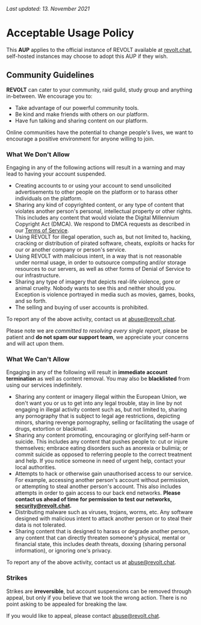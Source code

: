 *Last updated: 13. November 2021*

# Acceptable Usage Policy

This **AUP** applies to the official instance of REVOLT available at [revolt.chat](http://revolt.chat), self-hosted instances may choose to adopt this AUP if they wish.

## Community Guidelines

**REVOLT** can cater to your community, raid guild, study group and anything in-between. We encourage you to:

- Take advantage of our powerful community tools.
- Be kind and make friends with others on our platform.
- Have fun talking and sharing content on our platform.

Online communities have the potential to change people's lives, we want to encourage a positive environment for anyone willing to join.

### What We Don't Allow

Engaging in any of the following actions will result in a warning and may lead to having your account suspended.

- Creating accounts to or using your account to send unsolicited advertisements to other people on the platform or to harass other individuals on the platform.
- Sharing any kind of copyrighted content, or any type of content that violates another person's personal, intellectual property or other rights. This includes any content that would violate the Digital Millennium Copyright Act (DMCA). We respond to DMCA requests as described in our [Terms of Service](https://revolt.chat/terms).
- Using REVOLT for illegal operation, such as, but not limited to, hacking, cracking or distribution of pirated software, cheats, exploits or hacks for our or another company or person's service.
- Using REVOLT with malicious intent, in a way that is not reasonable under normal usage, in order to outsource computing and/or storage resources to our servers, as well as other forms of Denial of Service to our infrastructure.
- Sharing any type of imagery that depicts real-life violence, gore or animal cruelty. Nobody wants to see this and neither should you. Exception is violence portrayed in media such as movies, games, books, and so forth.
- The selling and buying of user accounts is prohibited.

To report any of the above activity, contact us at [abuse@revolt.chat](mailto:abuse@revolt.chat).

Please note we are *committed to resolving every single report*, please be patient and **do not spam our support team**, we appreciate your concerns and will act upon them.

### What We Can't Allow

Engaging in any of the following will result in **immediate account termination** as well as content removal. You may also be **blacklisted** from using our services indefinitely.

- Sharing any content or imagery illegal within the European Union, we don't want you or us to get into any legal trouble, stay in line by not engaging in illegal activity content such as, but not limited to, sharing any pornography that is subject to legal age restrictions, depicting minors, sharing revenge pornography, selling or facilitating the usage of drugs, extortion or blackmail.
- Sharing any content promoting, encouraging or glorifying self-harm or suicide. This includes any content that pushes people to: cut or injure themselves; embrace eating disorders such as anorexia or bulimia; or commit suicide as opposed to referring people to the correct treatment and help. If you notice someone in need of urgent help, contact your local authorities.
- Attempts to hack or otherwise gain unauthorised access to our service. For example, accessing another person's account without permission, or attempting to steal another person's account. This also includes attempts in order to gain access to our back end networks.
**Please contact us ahead of time for permission to test our networks, [security@revolt.chat](mailto:security@revolt.chat).**
- Distributing malware such as viruses, trojans, worms, etc. Any software designed with malicious intent to attack another person or to steal their data is not tolerated.
- Sharing content that is designed to harass or degrade another person, any content that can directly threaten someone's physical, mental or financial state, this includes death threats, doxxing (sharing personal information), or ignoring one's privacy.

To report any of the above activity, contact us at [abuse@revolt.chat](mailto:abuse@revolt.chat).

### Strikes

Strikes are **irreversible**, but account suspensions can be removed through appeal, but only if you believe that we took the wrong action. There is no point asking to be appealed for breaking the law.

If you would like to appeal, please contact [abuse@revolt.chat](mailto:abuse@revolt.chat).
